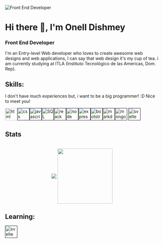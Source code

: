 ![Front End Developer](https://cdn.acodez.in/wp-content/uploads/2018/05/Banner-image-4.png)

# Hi there 👋, I'm Onell Dishmey
### Front End Developer


I'm an Entry-level Web developer who loves to create awesome web designs and web applications, I can say that web design it's my cup of tea. i am currently studying at ITLA (Instituto Tecnológico de las Americas, Dom. Rep).

## Skills: 

I don't have much experiences but, i want to be a big programmer! :D
Nice to meet you!

<img src='https://img.shields.io/badge/HTML5-E34F26?style=for-the-badge&logo=html5&logoColor=white' alt='html' height='40'>[<img src='https://img.shields.io/badge/CSS3-1572B6?style=for-the-badge&logo=css3&logoColor=white' alt='css' height='40'>]()[<img src='https://img.shields.io/badge/JavaScript-F7DF1E?style=for-the-badge&logo=javascript&logoColor=black' alt='javascript' height='40'>]()[<img src="https://img.shields.io/badge/MySQL-00000F?style=for-the-badge&logo=mysql&logoColor=white" alt="SQL" height="40" />]()[<img src='https://img.shields.io/badge/React-20232A?style=for-the-badge&logo=react&logoColor=61DAFB' alt='reack' height='40'>]()[<img src="https://img.shields.io/badge/Node.js-43853D?style=for-the-badge&logo=node.js&logoColor=white" alt="node" height="40">]()[<img src="https://img.shields.io/badge/Express.js-404D59?style=for-the-badge" alt="express" height="40">]()[<img src="https://img.shields.io/badge/Bootstrap-563D7C?style=for-the-badge&logo=bootstrap&logoColor=white" alt="bootstrap" height="40">]()[<img src="https://img.shields.io/badge/Markdown-000000?style=for-the-badge&logo=markdown&logoColor=white" alt="markdown" height="40">]()[<img src="https://img.shields.io/badge/MongoDB-4EA94B?style=for-the-badge&logo=mongodb&logoColor=white" alt="mongodb" height="40">]()
[<img src="https://img.shields.io/badge/Svelte-4A4A55?style=for-the-badge&logo=svelte&logoColor=FF3E00" alt="svelte" height="40">]()

## Stats
<br>
<center>
  <div>
    <img align="center" src="https://github-readme-stats.anuraghazra1.vercel.app/api/top-langs/?username=On3l7d15h&layout=compact&theme=material-palenight" />
    <img height="180em" align="center" src="https://github-readme-stats.vercel.app/api?username=On3l7d15h&show_icons=true&hide_border=true&&count_private=true&include_all_commits=true" />
  </div>
</center>

## Learning:
[<img src="https://img.shields.io/badge/Tailwind_CSS-38B2AC?style=for-the-badge&logo=tailwind-css&logoColor=white" alt="svelte" height="40">]()


